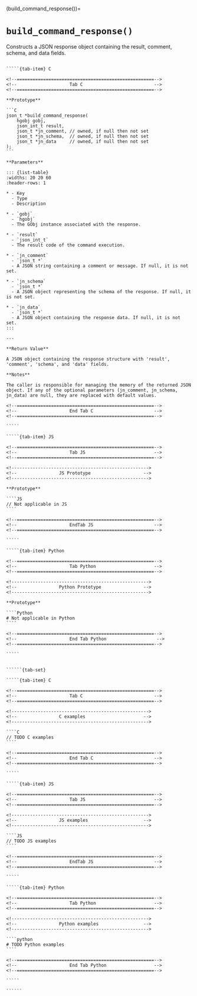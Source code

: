 <!-- ============================================================== -->
(build_command_response())=
# `build_command_response()`
<!-- ============================================================== -->

Constructs a JSON response object containing the result, comment, schema, and data fields.

<!------------------------------------------------------------>
<!--                    Prototypes                          -->
<!------------------------------------------------------------>

``````{tab-set}

`````{tab-item} C

<!--====================================================-->
<!--                    Tab C                           -->
<!--====================================================-->

**Prototype**

```C
json_t *build_command_response(
    hgobj gobj,
    json_int_t result,
    json_t *jn_comment, // owned, if null then not set
    json_t *jn_schema,  // owned, if null then not set
    json_t *jn_data     // owned, if null then not set
);
```

**Parameters**

::: {list-table}
:widths: 20 20 60
:header-rows: 1

* - Key
  - Type
  - Description

* - `gobj`
  - `hgobj`
  - The GObj instance associated with the response.

* - `result`
  - `json_int_t`
  - The result code of the command execution.

* - `jn_comment`
  - `json_t *`
  - A JSON string containing a comment or message. If null, it is not set.

* - `jn_schema`
  - `json_t *`
  - A JSON object representing the schema of the response. If null, it is not set.

* - `jn_data`
  - `json_t *`
  - A JSON object containing the response data. If null, it is not set.
:::

---

**Return Value**

A JSON object containing the response structure with 'result', 'comment', 'schema', and 'data' fields.

**Notes**

The caller is responsible for managing the memory of the returned JSON object. If any of the optional parameters (jn_comment, jn_schema, jn_data) are null, they are replaced with default values.

<!--====================================================-->
<!--                    End Tab C                       -->
<!--====================================================-->

`````

`````{tab-item} JS

<!--====================================================-->
<!--                    Tab JS                          -->
<!--====================================================-->

<!---------------------------------------------------->
<!--                JS Prototype                    -->
<!---------------------------------------------------->

**Prototype**

````JS
// Not applicable in JS
````

<!--====================================================-->
<!--                    EndTab JS                       -->
<!--====================================================-->

`````

`````{tab-item} Python

<!--====================================================-->
<!--                    Tab Python                      -->
<!--====================================================-->

<!---------------------------------------------------->
<!--                Python Prototype                -->
<!---------------------------------------------------->

**Prototype**

````Python
# Not applicable in Python
````

<!--====================================================-->
<!--                    End Tab Python                   -->
<!--====================================================-->

`````

``````

<!------------------------------------------------------------>
<!--                    Examples                            -->
<!------------------------------------------------------------>

```````{dropdown} Examples

``````{tab-set}

`````{tab-item} C

<!--====================================================-->
<!--                    Tab C                           -->
<!--====================================================-->

<!---------------------------------------------------->
<!--                C examples                      -->
<!---------------------------------------------------->

````C
// TODO C examples
````

<!--====================================================-->
<!--                    End Tab C                       -->
<!--====================================================-->

`````

`````{tab-item} JS

<!--====================================================-->
<!--                    Tab JS                          -->
<!--====================================================-->

<!---------------------------------------------------->
<!--                JS examples                     -->
<!---------------------------------------------------->

````JS
// TODO JS examples
````

<!--====================================================-->
<!--                    EndTab JS                       -->
<!--====================================================-->

`````

`````{tab-item} Python

<!--====================================================-->
<!--                    Tab Python                      -->
<!--====================================================-->

<!---------------------------------------------------->
<!--                Python examples                 -->
<!---------------------------------------------------->

````python
# TODO Python examples
````

<!--====================================================-->
<!--                    End Tab Python                  -->
<!--====================================================-->

`````

``````

```````
